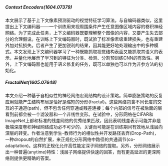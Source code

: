##### Context Encoders(1604.07379)

本文展示了基于上下文像素预测驱动的视觉特征学习算法。与自编码器类似，这里提出上下文编码器——一个训练用来视周围条件产生任意图像区域内容的卷积神经网络。为了完成此任务，上下文编码器既要理解整个图像的内容，又要产生失去部分的合理假设。在训练上下文编码器时，既试验了标准像素级重建损失，也有重建外加对抗损失。后者产生了更加锐利的结果，因其能更好地处理输出中的多种模式。本文发现上下文编码器学习了一种既能抓取视觉结构表面又能抓取其语义的表示，并量化地展示了学习到的特征为分类、检测、分割预训练CNN的有效性。另外，上下文编码器也能用于语义修复的任务，既可以单独也可以作为非参方法的初始化。



##### FractalNet(1605.07648)

本文介绍一种基于自相似性的神经网络宏观结构的设计策略。简单膨胀策略的反复应用就能产生结构布局是恰好是缩短的分形(fractal)。这些网络包含不同长度的交互的子通道(path)，但不包含任何穿通或残差连接；每个内部的信号在被后面的层看到前都会被一个滤波器和一个非线性变形。在试验中，分形网络在CIFAR和ImageNet上都和标准的残差网络的优秀结果匹敌，因此表明残差表示可能并非是极端深度卷积神经网络成功必不可少的，关键而可能是在训练期间有效地从浅层向深层的转变。作者注意到学生-教师行为的相似性并开发路径丢弃(Drop-Path)，一种dropout的自然扩展，来正规化分形网络中路径的共通调节(co-adaptation)。这样的正规化允许高性能定深子网络的提取。另外，分形网络展示出一种普遍(anytime)特性：浅层子网络提供快速的回答，而有更高延迟的更深网络则提供更精确的答案。